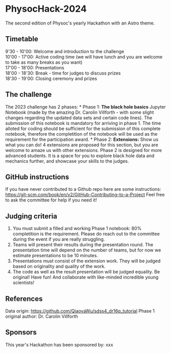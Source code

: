 # PhysocHack-2024
The second edition of Physoc's yearly Hackathon with an Astro theme.

## Timetable
9'30 - 10'00: Welcome and introduction to the challenge <br />
10'00 - 17'00: Active coding time (we will have lunch and you are welcome to take as many breaks as you want) <br />
17'00 - 18'00: Presentations <br />
18'00 - 18'30: Break - time for judges to discuss prizes <br />
18'30 - 19'00: Closing ceremony and prizes <br />

## The challenge
The 2023 challenge has 2 phases:
    * Phase 1: **The black hole basics**
    Jupyter Notebook (made by the amazing Dr. Carolin Villforth - with some slight changes regarding the updated data sets and certain code lines). The submission of this notebook is mandatory for arriving in phase 1. The time alloted for coding should be sufficient for the submission of this complete notebook, therefore the completition of the notebook will be used as the requirement for the participation award.
    * Phase 2: **Extensions:** Show us what you can do!
    4 extensions are proposed for this section, but you are welcome to amaze us with other extensions.
    Phase 2 is designed for more advanced students. It is a space for you to explore black hole data and mechanics further, and showcase your skills to the judges.

## GitHub instructions
If you have never contributed to a Github repo here are some instructions: https://git-scm.com/book/en/v2/GitHub-Contributing-to-a-Project 
Feel free to ask the committee for help if you need it!

## Judging criteria
1) You must submit a filled and working Phase 1 notebook: 80% completition is the requirement. Please do reach out to the committee during the event if you are really struggling.
2) Teams will present their results during the presentation round. The presentation time will depend on the number of teams, but for now we estimate presentations to be 10 minutes.
3) Presentations must consist of the extension work. They will be judged based on originality and quality of the work.
4) The code as well as the result presentation will be judged equality.
Be original! Have fun! And collaborate with like-minded incredible young scientists!

## References
Data origin: https://github.com/QiaoyaWu/sdss4_dr16q_tutorial
Phase 1 original author: Dr. Carolin Villforth

## Sponsors
This year's Hackathon has been sponsored by: xxx
